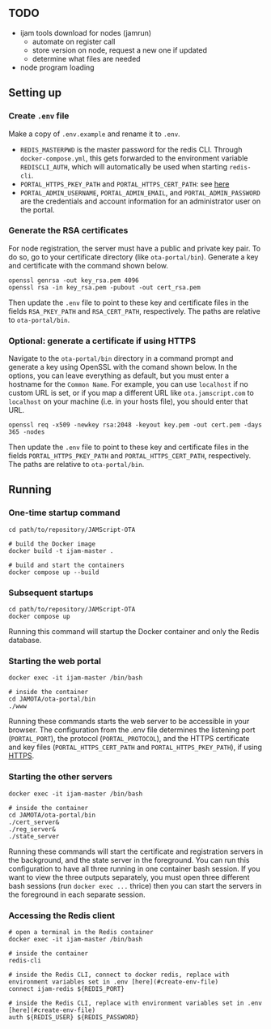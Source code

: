## TODO
* ijam tools download for nodes (jamrun)
    * automate on register call
    * store version on node, request a new one if updated
    * determine what files are needed
* node program loading

## Setting up
### Create `.env` file
Make a copy of `.env.example` and rename it to `.env`.

* `REDIS_MASTERPWD` is the master password for the redis CLI. Through `docker-compose.yml`, this gets forwarded to the environment variable `REDISCLI_AUTH`, which will automatically be used when starting `redis-cli`.
* `PORTAL_HTTPS_PKEY_PATH` and `PORTAL_HTTPS_CERT_PATH`: see [here](#optional-generate-a-certificate-if-using-https)
* `PORTAL_ADMIN_USERNAME`, `PORTAL_ADMIN_EMAIL`, and `PORTAL_ADMIN_PASSWORD` are the credentials and account information for an administrator user on the portal.

### Generate the RSA certificates
For node registration, the server must have a public and private key pair. To do so, go to your certificate directory (like `ota-portal/bin`). Generate a key and certificate with the command shown below.
```
openssl genrsa -out key_rsa.pem 4096
openssl rsa -in key_rsa.pem -pubout -out cert_rsa.pem
```

Then update the `.env` file to point to these key and certificate files in the fields `RSA_PKEY_PATH` and `RSA_CERT_PATH`, respectively. The paths are relative to `ota-portal/bin`.

### Optional: generate a certificate if using HTTPS
Navigate to the `ota-portal/bin` directory in a command prompt and generate a key using OpenSSL with the comand shown below. In the options, you can leave everything as default, but you must enter a hostname for the `Common Name`. For example, you can use `localhost` if no custom URL is set, or if you map a different URL like `ota.jamscript.com` to `localhost` on your machine (i.e. in your hosts file), you should enter that URL.
```
openssl req -x509 -newkey rsa:2048 -keyout key.pem -out cert.pem -days 365 -nodes
```

Then update the `.env` file to point to these key and certificate files in the fields `PORTAL_HTTPS_PKEY_PATH` and `PORTAL_HTTPS_CERT_PATH`, respectively. The paths are relative to `ota-portal/bin`.

## Running
### One-time startup command
```
cd path/to/repository/JAMScript-OTA

# build the Docker image
docker build -t ijam-master .

# build and start the containers
docker compose up --build
```

### Subsequent startups
```
cd path/to/repository/JAMScript-OTA
docker compose up
```
Running this command will startup the Docker container and only the Redis database.

### Starting the web portal
```
docker exec -it ijam-master /bin/bash

# inside the container
cd JAMOTA/ota-portal/bin
./www
```
Running these commands starts the web server to be accessible in your browser. The configuration from the .env file determines the listening port (`PORTAL_PORT`), the protocol (`PORTAL_PROTOCOL`), and the HTTPS certificate and key files (`PORTAL_HTTPS_CERT_PATH` and `PORTAL_HTTPS_PKEY_PATH`), if using [HTTPS](#optional-generate-a-certificate-if-using-https).

### Starting the other servers
```
docker exec -it ijam-master /bin/bash

# inside the container
cd JAMOTA/ota-portal/bin
./cert_server&
./reg_server&
./state_server
```
Running these commands will start the certificate and registration servers in the background, and the state server in the foreground. You can run this configuration to have all three running in one container bash session. If you want to view the three outputs separately, you must open three different bash sessions (run `docker exec ...` thrice) then you can start the servers in the foreground in each separate session.

### Accessing the Redis client
```
# open a terminal in the Redis container
docker exec -it ijam-master /bin/bash

# inside the container
redis-cli

# inside the Redis CLI, connect to docker redis, replace with environment variables set in .env [here](#create-env-file)
connect ijam-redis ${REDIS_PORT}

# inside the Redis CLI, replace with environment variables set in .env [here](#create-env-file)
auth ${REDIS_USER} ${REDIS_PASSWORD}
```
